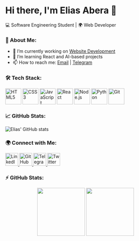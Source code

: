 # Hi there, I'm Elias Abera 👋

💻 Software Engineering Student | 🌍 Web Developer

### 🚀 About Me:
- 🔭 I’m currently working on [Website Development](#)
- 🌱 I’m learning React and AI-based projects
- 📫 How to reach me: [Email](mailto:eliasabera584@gmail.com) | [Telegram](#elaabCode)

### 🛠 Tech Stack:

<p align="left">
  <a href="https://developer.mozilla.org/en-US/docs/Web/HTML"><img src="https://cdn.jsdelivr.net/gh/devicons/devicon/icons/html5/html5-original.svg" height="50" alt="HTML5"/></a>
  <a href="https://developer.mozilla.org/en-US/docs/Web/CSS"><img src="https://cdn.jsdelivr.net/gh/devicons/devicon/icons/css3/css3-original.svg" height="50" alt="CSS3"/></a>
  <a href="https://developer.mozilla.org/en-US/docs/Web/JavaScript"><img src="https://cdn.jsdelivr.net/gh/devicons/devicon/icons/javascript/javascript-original.svg" height="50" alt="JavaScript"/></a>
  <a href="https://reactjs.org/"><img src="https://cdn.jsdelivr.net/gh/devicons/devicon/icons/react/react-original.svg" height="50" alt="React"/></a>
  <a href="https://nodejs.org/"><img src="https://cdn.jsdelivr.net/gh/devicons/devicon/icons/nodejs/nodejs-original.svg" height="50" alt="Node.js"/></a>
  <a href="https://www.python.org/"><img src="https://cdn.jsdelivr.net/gh/devicons/devicon/icons/python/python-original.svg" height="50" alt="Python"/></a>
  <a href="https://git-scm.com/"><img src="https://cdn.jsdelivr.net/gh/devicons/devicon/icons/git/git-original.svg" height="50" alt="Git"/></a>
</p>



### 📈 GitHub Stats:
![Elias' GitHub stats](https://github-readme-stats.vercel.app/api?username=EliasAbera&show_icons=true&theme=radical)

### 🌍 Connect with Me:

<p align="left">
  <a href="https://www.linkedin.com/in/elias-abera-656218224/" target="_blank">
    <img src="https://img.shields.io/badge/LinkedIn-0077B5.svg?style=for-the-badge&logo=linkedin&logoColor=white" height="40" alt="LinkedIn"/>
  </a>
  <a href="https://github.com/EliasAbera" target="_blank">
    <img src="https://img.shields.io/badge/GitHub-181717.svg?style=for-the-badge&logo=github&logoColor=white" height="40" alt="GitHub"/>
  </a>
  <a href="https://t.me/elaabCode" target="_blank">
    <img src="https://img.shields.io/badge/Telegram-26A5E4.svg?style=for-the-badge&logo=telegram&logoColor=white" height="40" alt="Telegram"/>
  </a>
  <a href="https://twitter.com/yourusername" target="_blank">
    <img src="https://img.shields.io/badge/Twitter-1DA1F2.svg?style=for-the-badge&logo=twitter&logoColor=white" height="40" alt="Twitter"/>
  </a>
</p>

### ⚡ GitHub Stats:
<p align="center">
  <img src="https://github-readme-stats.vercel.app/api?username=EliasAbera&show_icons=true&theme=radical" height="150" />
  <img src="https://streak-stats.demolab.com?user=EliasAbera&theme=radical" height="150" />
</p>










